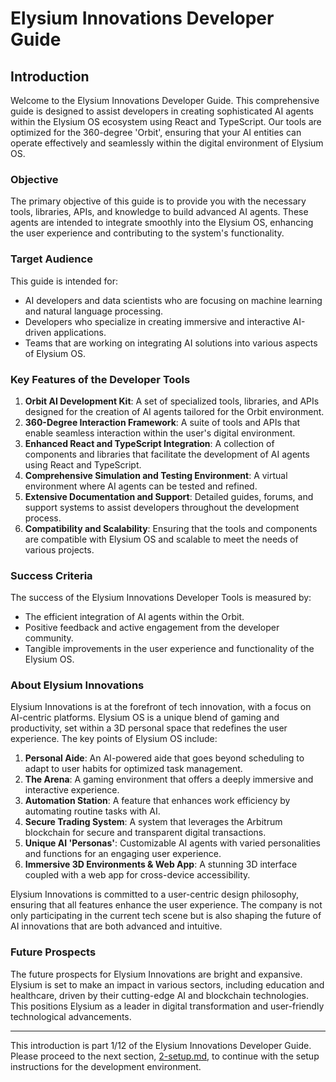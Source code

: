 # Elysium Innovations Developer Guide

## Introduction

Welcome to the Elysium Innovations Developer Guide. This comprehensive guide is designed to assist developers in creating sophisticated AI agents within the Elysium OS ecosystem using React and TypeScript. Our tools are optimized for the 360-degree 'Orbit', ensuring that your AI entities can operate effectively and seamlessly within the digital environment of Elysium OS.

### Objective

The primary objective of this guide is to provide you with the necessary tools, libraries, APIs, and knowledge to build advanced AI agents. These agents are intended to integrate smoothly into the Elysium OS, enhancing the user experience and contributing to the system's functionality.

### Target Audience

This guide is intended for:

- AI developers and data scientists who are focusing on machine learning and natural language processing.
- Developers who specialize in creating immersive and interactive AI-driven applications.
- Teams that are working on integrating AI solutions into various aspects of Elysium OS.

### Key Features of the Developer Tools

1. **Orbit AI Development Kit**: A set of specialized tools, libraries, and APIs designed for the creation of AI agents tailored for the Orbit environment.
2. **360-Degree Interaction Framework**: A suite of tools and APIs that enable seamless interaction within the user's digital environment.
3. **Enhanced React and TypeScript Integration**: A collection of components and libraries that facilitate the development of AI agents using React and TypeScript.
4. **Comprehensive Simulation and Testing Environment**: A virtual environment where AI agents can be tested and refined.
5. **Extensive Documentation and Support**: Detailed guides, forums, and support systems to assist developers throughout the development process.
6. **Compatibility and Scalability**: Ensuring that the tools and components are compatible with Elysium OS and scalable to meet the needs of various projects.

### Success Criteria

The success of the Elysium Innovations Developer Tools is measured by:

- The efficient integration of AI agents within the Orbit.
- Positive feedback and active engagement from the developer community.
- Tangible improvements in the user experience and functionality of the Elysium OS.

### About Elysium Innovations

Elysium Innovations is at the forefront of tech innovation, with a focus on AI-centric platforms. Elysium OS is a unique blend of gaming and productivity, set within a 3D personal space that redefines the user experience. The key points of Elysium OS include:

1. **Personal Aide**: An AI-powered aide that goes beyond scheduling to adapt to user habits for optimized task management.
2. **The Arena**: A gaming environment that offers a deeply immersive and interactive experience.
3. **Automation Station**: A feature that enhances work efficiency by automating routine tasks with AI.
4. **Secure Trading System**: A system that leverages the Arbitrum blockchain for secure and transparent digital transactions.
5. **Unique AI 'Personas'**: Customizable AI agents with varied personalities and functions for an engaging user experience.
6. **Immersive 3D Environments & Web App**: A stunning 3D interface coupled with a web app for cross-device accessibility.

Elysium Innovations is committed to a user-centric design philosophy, ensuring that all features enhance the user experience. The company is not only participating in the current tech scene but is also shaping the future of AI innovations that are both advanced and intuitive.

### Future Prospects

The future prospects for Elysium Innovations are bright and expansive. Elysium is set to make an impact in various sectors, including education and healthcare, driven by their cutting-edge AI and blockchain technologies. This positions Elysium as a leader in digital transformation and user-friendly technological advancements.

---

This introduction is part 1/12 of the Elysium Innovations Developer Guide. Please proceed to the next section, [2-setup.md](2-setup.md), to continue with the setup instructions for the development environment.